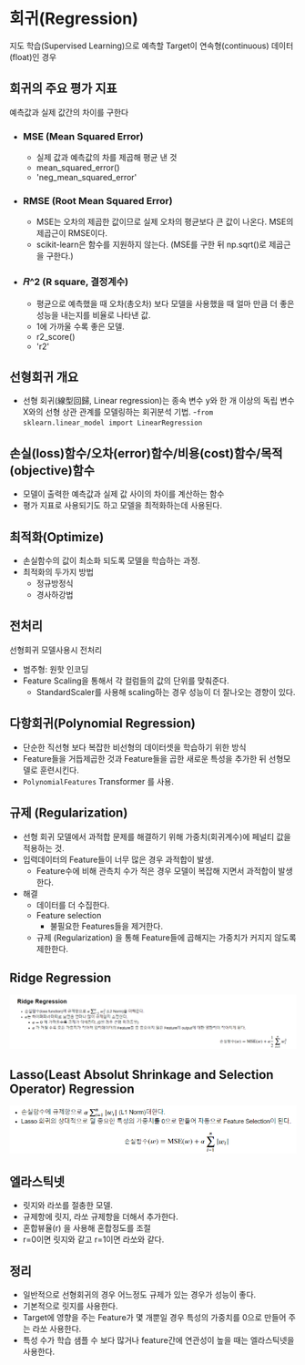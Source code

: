 # 회귀(Regression)
지도 학습(Supervised Learning)으로 예측할 Target이 연속형(continuous) 데이터(float)인 경우

## 회귀의 주요 평가 지표
예측값과 실제 값간의 차이를 구한다

- ### MSE (Mean Squared Error)
    - 실제 값과 예측값의 차를 제곱해 평균 낸 것
    - mean_squared_error() 
    - 'neg_mean_squared_error'
- ### RMSE (Root Mean Squared Error)
    - MSE는 오차의 제곱한 값이므로 실제 오차의 평균보다 큰 값이 나온다.  MSE의 제곱근이 RMSE이다.
    - scikit-learn은 함수를 지원하지 않는다. (MSE를 구한 뒤 np.sqrt()로 제곱근을 구한다.)
- ### 𝑅^2 (R square, 결정계수)
    - 평균으로 예측했을 때 오차(총오차) 보다 모델을 사용했을 때 얼마 만큼 더 좋은 성능을 내는지를 비율로 나타낸 값. 
    - 1에 가까울 수록 좋은 모델.
    - r2_score()
    - 'r2'
	
## 선형회귀 개요
- 선형 회귀(線型回歸, Linear regression)는 종속 변수 y와 한 개 이상의 독립 변수X와의 선형 상관 관계를 모델링하는 회귀분석 기법.
-`from sklearn.linear_model import LinearRegression`

## 손실(loss)함수/오차(error)함수/비용(cost)함수/목적(objective)함수
- 모델이 출력한 예측값과 실제 값 사이의 차이를 계산하는 함수
- 평가 지표로 사용되기도 하고 모델을 최적화하는데 사용된다.

## 최적화(Optimize)
- 손실함수의 값이 최소화 되도록 모델을 학습하는 과정.
- 최적화의 두가지 방법
    - 정규방정식
    - 경사하강법
	
## 전처리
선형회귀 모델사용시 전처리
- 범주형: 원핫 인코딩
- Feature Scaling을 통해서 각 컬럼들의 값의 단위를 맞춰준다.
    - StandardScaler를 사용해 scaling하는 경우 성능이 더 잘나오는 경향이 있다.

## 다항회귀(Polynomial Regression)
- 단순한 직선형 보다 복잡한 비선형의 데이터셋을 학습하기 위한 방식
- Feature들을 거듭제곱한 것과 Feature들을 곱한 새로운 특성을 추가한 뒤 선형모델로 훈련시킨다.
- `PolynomialFeatures` Transformer 를 사용.

## 규제 (Regularization)
- 선형 회귀 모델에서 과적합 문제를 해결하기 위해 가중치(회귀계수)에 페널티 값을 적용하는 것.
- 입력데이터의 Feature들이 너무 많은 경우 과적합이 발생.
    - Feature수에 비해 관측치 수가 적은 경우 모델이 복잡해 지면서 과적합이 발생한다.
- 해결
    - 데이터를 더 수집한다. 
    - Feature selection
        - 불필요한 Features들을 제거한다.
    - 규제 (Regularization) 을 통해 Feature들에 곱해지는 가중치가 커지지 않도록 제한한다.

## Ridge Regression
![image](/images/ridgeregression.png)

## Lasso(Least Absolut Shrinkage and Selection Operator) Regression
![image](/images/lasso.png)

## 엘라스틱넷
- 릿지와 라쏘를 절충한 모델.
- 규제항에 릿지, 라쏘 규제항을 더해서 추가한다. 
- 혼합뷰율(r) 을 사용해 혼합정도를 조절
- r=0이면 릿지와 같고 r=1이면 라쏘와 같다.

## 정리
- 일반적으로 선형회귀의 경우 어느정도 규제가 있는 경우가 성능이 좋다.
- 기본적으로 릿지를 사용한다.
- Target에 영향을 주는 Feature가 몇 개뿐일 경우 특성의 가중치를 0으로 만들어 주는 라쏘 사용한다. 
- 특성 수가 학습 샘플 수 보다 많거나 feature간에 연관성이 높을 때는 엘라스틱넷을 사용한다.